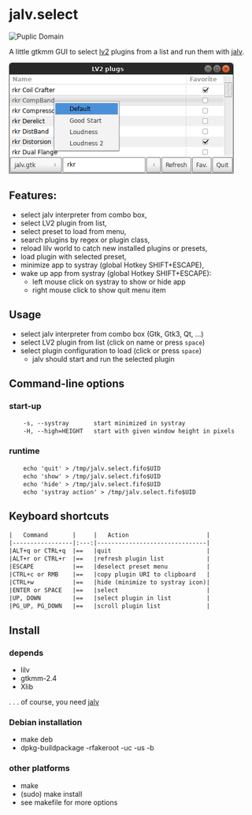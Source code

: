 jalv.select
===========

![Puplic Domain](http://freedomdefined.org/upload/2/20/Pd-button.png)

A little gtkmm GUI to select [lv2](http://lv2plug.in/) plugins from a list
and run them with [jalv](https://drobilla.net/software/jalv/).

![jalvselect](https://github.com/brummer10/jalv_select/raw/master/jalv.select.png)

## Features:

- select jalv interpreter from combo box,
- select LV2 plugin from list,
- select preset to load from menu,
- search plugins by regex or plugin class,
- reload lilv world to catch new installed plugins or presets,
- load plugin with selected preset,
- minimize app to systray (global Hotkey SHIFT+ESCAPE),
- wake up app from systray (global Hotkey SHIFT+ESCAPE):
    - left mouse click on systray to show or hide app
    - right mouse click to show quit menu item

## Usage

- select jalv interpreter from combo box (Gtk, Gtk3, Qt, ...)
- select LV2 plugin from list (click on name or press `space`)
- select plugin configuration to load (click or press `space`)
    - jalv should start and run the selected plugin

## Command-line options

### start-up

```
    -s, --systray       start minimized in systray
    -H, --high=HEIGHT   start with given window height in pixels
```

### runtime

```
    echo 'quit' > /tmp/jalv.select.fifo$UID
    echo 'show' > /tmp/jalv.select.fifo$UID
    echo 'hide' > /tmp/jalv.select.fifo$UID
    echo 'systray action' > /tmp/jalv.select.fifo$UID
```

## Keyboard shortcuts

    |   Command       |     |   Action                      |
    |-----------------|:---:|-------------------------------|
    |ALT+q or CTRL+q  |==   |quit                           |
    |ALT+r or CTRL+r  |==   |refresh plugin list            |
    |ESCAPE           |==   |deselect preset menu           |
    |CTRL+c or RMB    |==   |copy plugin URI to clipboard   |
    |CTRL+w           |==   |hide (minimize to systray icon)|
    |ENTER or SPACE   |==   |select                         |
    |UP, DOWN         |==   |select plugin in list          |
    |PG_UP, PG_DOWN   |==   |scroll plugin list             |

## Install

### depends

- lilv
- gtkmm-2.4
- Xlib

 . . . of course, you need [jalv](https://drobilla.net/software/jalv/)

### Debian installation

- make deb
- dpkg-buildpackage -rfakeroot -uc -us -b

### other platforms

- make
- (sudo) make install
- see makefile for more options
